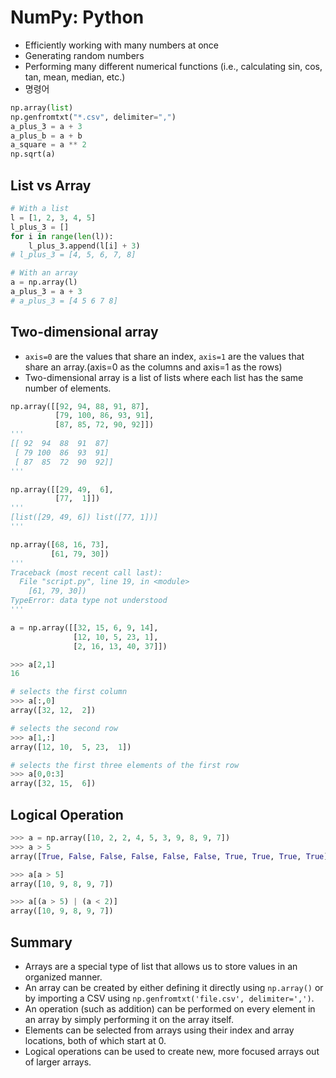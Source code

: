 # NumPy: Python

- Efficiently working with many numbers at once
- Generating random numbers
- Performing many different numerical functions (i.e., calculating sin, cos, tan, mean, median, etc.)
- 명령어

```python
np.array(list)
np.genfromtxt("*.csv", delimiter=",")
a_plus_3 = a + 3
a_plus_b = a + b
a_square = a ** 2
np.sqrt(a)
```

## List vs Array

```python
# With a list
l = [1, 2, 3, 4, 5]
l_plus_3 = []
for i in range(len(l)):
    l_plus_3.append(l[i] + 3)
# l_plus_3 = [4, 5, 6, 7, 8]
```

```python
# With an array
a = np.array(l)
a_plus_3 = a + 3
# a_plus_3 = [4 5 6 7 8]
```

## Two-dimensional array

* `axis=0` are the values that share an index, `axis=1` are the values that share an array.(axis=0 as the columns and axis=1 as the rows)
* Two-dimensional array is a list of lists where each list has the same number of elements.

```python
np.array([[92, 94, 88, 91, 87], 
          [79, 100, 86, 93, 91],
          [87, 85, 72, 90, 92]])
'''
[[ 92  94  88  91  87]
 [ 79 100  86  93  91]
 [ 87  85  72  90  92]]
'''
```

```python
np.array([[29, 49,  6], 
          [77,  1]])
'''
[list([29, 49, 6]) list([77, 1])]
'''
```

```python
np.array([68, 16, 73],
         [61, 79, 30])
'''
Traceback (most recent call last):
  File "script.py", line 19, in <module>
    [61, 79, 30])
TypeError: data type not understood
'''
```

```python
a = np.array([[32, 15, 6, 9, 14], 
              [12, 10, 5, 23, 1],
              [2, 16, 13, 40, 37]])

>>> a[2,1]
16

# selects the first column
>>> a[:,0]
array([32, 12,  2])

# selects the second row
>>> a[1,:]
array([12, 10,  5, 23,  1])

# selects the first three elements of the first row
>>> a[0,0:3]
array([32, 15,  6])
```

## Logical Operation

```python
>>> a = np.array([10, 2, 2, 4, 5, 3, 9, 8, 9, 7])
>>> a > 5
array([True, False, False, False, False, False, True, True, True, True], dtype=bool)
```

```python
>>> a[a > 5]
array([10, 9, 8, 9, 7])
```

```python
>>> a[(a > 5) | (a < 2)]
array([10, 9, 8, 9, 7])
```

## Summary

- Arrays are a special type of list that allows us to store values in an organized manner.
- An array can be created by either defining it directly using `np.array()` or by importing a CSV using `np.genfromtxt('file.csv', delimiter=',')`.
- An operation (such as addition) can be performed on every element in an array by simply performing it on the array itself.
- Elements can be selected from arrays using their index and array locations, both of which start at 0.
- Logical operations can be used to create new, more focused arrays out of larger arrays.

